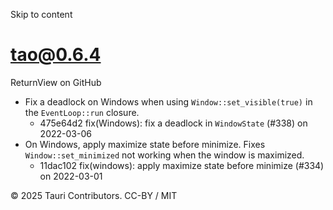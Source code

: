 Skip to content
# tao@0.6.4
ReturnView on GitHub
  * Fix a deadlock on Windows when using `Window::set_visible(true)` in the `EventLoop::run` closure. 
    * 475e64d2 fix(Windows): fix a deadlock in `WindowState` (#338) on 2022-03-06
  * On Windows, apply maximize state before minimize. Fixes `Window::set_minimized` not working when the window is maximized. 
    * 11dac102 fix(windows): apply maximize state before minimize (#334) on 2022-03-01


© 2025 Tauri Contributors. CC-BY / MIT
